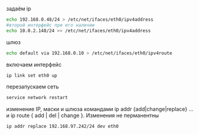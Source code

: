 
задаём ip
```bash
echo 192.168.0.48/24 > /etc/net/ifaces/eth0/ipv4address
#второй интерфейс при его наличии
echo 10.0.2.148/24 >> /etc/net/ifaces/eth0/ipv4address
```
шлюз
```bash
echo default via 192.168.0.10 > /etc/net/ifaces/eth0/ipv4route
  ```
включаем интерфейс
```bash
ip link set eth0 up
  ```
перезапускаем сеть
```bash
service network restart
  ```

изменение IP, маски и шлюза командами ip addr {add|change|replace} ... и ip route { add | del | change }. Изменения не перманентны
```bash
ip addr replace 192.168.97.242/24 dev eth0
```

